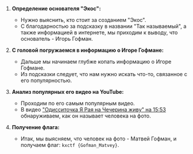 1. **Определение основателя "Экос":**
   - Нужно выяснить, кто стоит за созданием "Экос".
   - С благодарностью за подсказку в названии "Так называемый", а также информацией в интернете, мы приходим к выводу, что основатель - Игорь Гофман.

2. **С головой погружаемся в информацию о Игоре Гофмане:**
   - Дальше мы начинаем глубже копать информацию о Игоре Гофмане.
   - Из подсказки следует, что нам нужно искать что-то, связанное с его популярностью.

3. **Анализ популярных его видео на YouTube:**
   - Проходим по его самым популярным видео.
   - В видео ["Одисситочка Я Рая на Чечерина живу" на 15:53](https://www.youtube.com/watch?v=vTGu3Y652oc&t=953s) обнаруживаем, как он называет человека на фото.

4. **Получение флага:**
   - Итак, мы выясняем, что человек на фото - Матвей Гофман, и получаем флаг: `kxctf {Gofman_Matvey}`.
